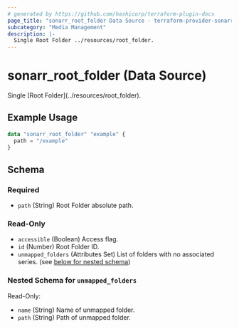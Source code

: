 ```yaml
---
# generated by https://github.com/hashicorp/terraform-plugin-docs
page_title: "sonarr_root_folder Data Source - terraform-provider-sonarr"
subcategory: "Media Management"
description: |-
  Single Root Folder ../resources/root_folder.
---
```


# sonarr_root_folder (Data Source)

<!-- subcategory:Media Management -->Single [Root Folder](../resources/root_folder).

## Example Usage

```terraform
data "sonarr_root_folder" "example" {
  path = "/example"
}
```

<!-- schema generated by tfplugindocs -->
## Schema

### Required

- `path` (String) Root Folder absolute path.

### Read-Only

- `accessible` (Boolean) Access flag.
- `id` (Number) Root Folder ID.
- `unmapped_folders` (Attributes Set) List of folders with no associated series. (see [below for nested schema](#nestedatt--unmapped_folders))

<a id="nestedatt--unmapped_folders"></a>
### Nested Schema for `unmapped_folders`

Read-Only:

- `name` (String) Name of unmapped folder.
- `path` (String) Path of unmapped folder.


